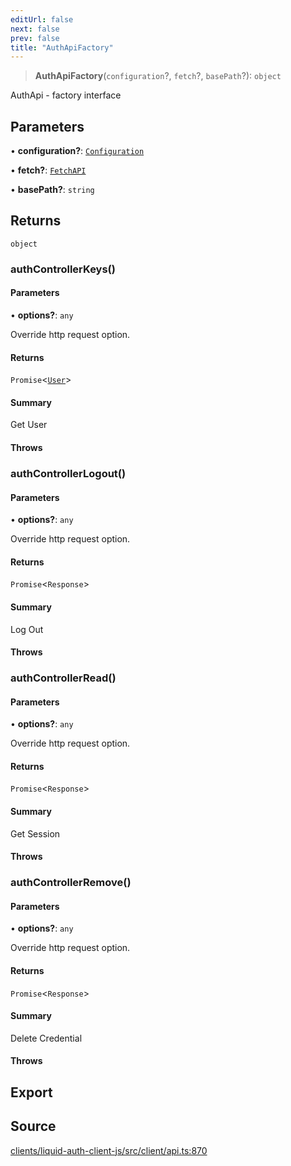 ```yaml
---
editUrl: false
next: false
prev: false
title: "AuthApiFactory"
---
```


> **AuthApiFactory**(`configuration`?, `fetch`?, `basePath`?): `object`

AuthApi - factory interface

## Parameters

• **configuration?**: [`Configuration`](/reference/typescript/auth/client/classes/configuration/)

• **fetch?**: [`FetchAPI`](/reference/typescript/auth/client/interfaces/fetchapi/)

• **basePath?**: `string`

## Returns

`object`

### authControllerKeys()

#### Parameters

• **options?**: `any`

Override http request option.

#### Returns

`Promise`\<[`User`](/reference/typescript/auth/client/interfaces/user/)\>

#### Summary

Get User

#### Throws

### authControllerLogout()

#### Parameters

• **options?**: `any`

Override http request option.

#### Returns

`Promise`\<`Response`\>

#### Summary

Log Out

#### Throws

### authControllerRead()

#### Parameters

• **options?**: `any`

Override http request option.

#### Returns

`Promise`\<`Response`\>

#### Summary

Get Session

#### Throws

### authControllerRemove()

#### Parameters

• **options?**: `any`

Override http request option.

#### Returns

`Promise`\<`Response`\>

#### Summary

Delete Credential

#### Throws

## Export

## Source

[clients/liquid-auth-client-js/src/client/api.ts:870](https://github.com/algorandfoundation/liquid-auth/blob/10c59840d062554c79d275cbb41957b40edae1ed/clients/liquid-auth-client-js/src/client/api.ts#L870)
